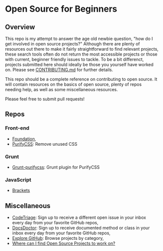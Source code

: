 # Open Source for Beginners

## Overview

This repo is my attempt to answer the age old newbie question, "how do I get involved in open source projects?" Although there are plenty of resources out there to make it fairly straightforward to find relevant projects, these search tools often do not return the most accessible projects or those with current, beginner friendly issues to tackle. To be a bit differenct, projects submitted here should ideally be those you yourself have worked on. Please see [CONTRIBUTING.md](https://github.com/tpgmartin/open-source-for-beginners/blob/master/CONTRIBUTING.md) for further details.

This repo should be a complete reference on contributing to open source. It will contain resources on the basics of open source, plenty of repos needing help, as well as some miscellaneous resources. 

Please feel free to submit pull requests!

## Repos

### Front-end
* [Foundation](https://github.com/zurb/foundation),
* [PurifyCSS](https://github.com/purifycss/purifycss): Remove unused CSS

### Grunt
* [Grunt-purifycss](https://github.com/purifycss/grunt-purifycss): Grunt plugin for PurifyCSS

### JavaScript
* [Brackets](https://github.com/adobe/brackets)

## Miscellaneous
* [CodeTriage](http://www.codetriage.com/): Sign up to receive a different open issue in your inbox every day from your favorite GitHub repos,
* [DocsDoctor](http://www.docsdoctor.org/): Sign up to receive documented method or class in your inbox every day from your favorite GitHub repos,
* [Explore GitHub](https://github.com/explore): Browse projects by category,
* [Where can I find Open Source Projects to work on?](https://help.github.com/articles/where-can-i-find-open-source-projects-to-work-on/)